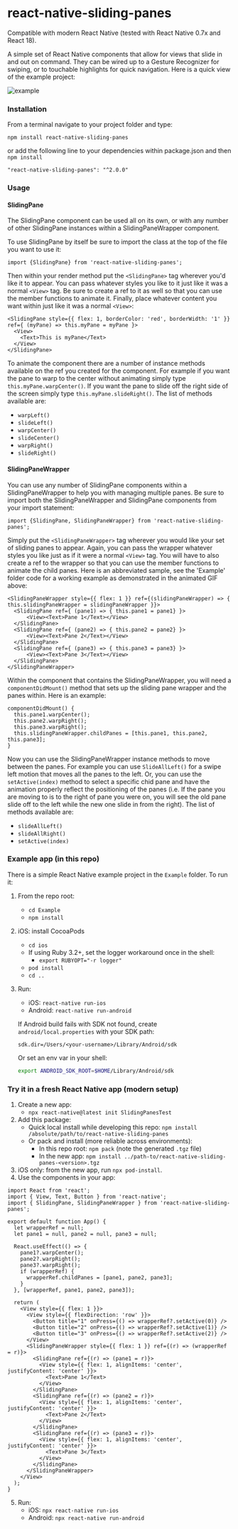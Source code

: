 # react-native-sliding-panes

Compatible with modern React Native (tested with React Native 0.7x and React 18).

A simple set of React Native components that allow for views that slide in and out on command. They can be wired up to a Gesture Recognizer for swiping, or to touchable highlights for quick navigation. Here is a quick view of the example project:

![example](http://i.imgur.com/cYui5Uf.gif)

### Installation

From a terminal navigate to your project folder and type:

`npm install react-native-sliding-panes`

or add the following line to your dependencies within package.json and then `npm install`

`"react-native-sliding-panes": "^2.0.0"`

### Usage
#### SlidingPane

The SlidingPane component can be used all on its own, or with any number of other SlidingPane instances within a SlidingPaneWrapper component.

To use SlidingPane by itself be sure to import the class at the top of the file you want to use it:

`import {SlidingPane} from 'react-native-sliding-panes';`

Then within your render method put the `<SlidingPane>` tag wherever you'd like it to appear. You can pass whatever styles you like to it just like it was a normal `<View>` tag. Be sure to create a ref to it as well so that you can use the member functions to animate it. Finally, place whatever content you want within just like it was a normal `<View>`:

```
<SlidingPane style={{ flex: 1, borderColor: 'red', borderWidth: '1' }} ref={ (myPane) => this.myPane = myPane }>
  <View>
    <Text>This is myPane</Text>
  </View>
</SlidingPane>
```

To animate the component there are a number of instance methods available on the ref you created for the component. For example if you want the pane to warp to the center without animating simply type `this.myPane.warpCenter()`. If you want the pane to slide off the right side of the screen simply type `this.myPane.slideRight()`. The list of methods available are:

* `warpLeft()`
* `slideLeft()`
* `warpCenter()`
* `slideCenter()`
* `warpRight()`
* `slideRight()`

#### SlidingPaneWrapper

You can use any number of SlidingPane components within a SlidingPaneWrapper to help you with managing multiple panes. Be sure to import both the SlidingPaneWrapper and SlidingPane components from your import statement:

`import {SlidingPane, SlidingPaneWrapper} from 'react-native-sliding-panes';`

Simply put the `<SlidingPaneWrapper>` tag wherever you would like your set of sliding panes to appear. Again, you can pass the wrapper whatever styles you like just as if it were a normal `<View>` tag. You will have to also create a ref to the wrapper so that you can use the member functions to animate the child panes. Here is an abbreviated sample, see the 'Example' folder code for a working example as demonstrated in the animated GIF above:

```
<SlidingPaneWrapper style={{ flex: 1 }} ref={(slidingPaneWrapper) => { this.slidingPaneWrapper = slidingPaneWrapper }}>
  <SlidingPane ref={ (pane1) => { this.pane1 = pane1} }>
      <View><Text>Pane 1</Text></View>
  </SlidingPane>
  <SlidingPane ref={ (pane2) => { this.pane2 = pane2} }>
      <View><Text>Pane 2</Text></View>
  </SlidingPane>
  <SlidingPane ref={ (pane3) => { this.pane3 = pane3} }>
      <View><Text>Pane 3</Text></View>
  </SlidingPane>
</SlidingPaneWrapper>
```

Within the component that contains the SlidingPaneWrapper, you will need a `componentDidMount()` method that sets up the sliding pane wrapper and the panes within. Here is an example:

```
componentDidMount() {
  this.pane1.warpCenter();
  this.pane2.warpRight();
  this.pane3.warpRight();
  this.slidingPaneWrapper.childPanes = [this.pane1, this.pane2, this.pane3];
}
```

Now you can use the SlidingPaneWrapper instance methods to move between the panes. For example you can use `SlideAllLeft()` for a swipe left motion that moves all the panes to the left. Or, you can use the `setActive(index)` method to select a specific chid pane and have the animation properly reflect the positioning of the panes (i.e. If the pane you are moving to is to the right of pane you were on, you will see the old pane slide off to the left while the new one slide in from the right). The list of methods available are:

* `slideAllLeft()`
* `slideAllRight()`
* `setActive(index)`

### Example app (in this repo)

There is a simple React Native example project in the `Example` folder. To run it:

1. From the repo root:
   - `cd Example`
   - `npm install`
2. iOS: install CocoaPods
   - `cd ios`
   - If using Ruby 3.2+, set the logger workaround once in the shell:
     - `export RUBYOPT="-r logger"`
   - `pod install`
   - `cd ..`
3. Run:
   - iOS: `react-native run-ios`
   - Android: `react-native run-android`

   If Android build fails with SDK not found, create `android/local.properties` with your SDK path:

   ```properties
   sdk.dir=/Users/<your-username>/Library/Android/sdk
   ```

   Or set an env var in your shell:

   ```bash
   export ANDROID_SDK_ROOT=$HOME/Library/Android/sdk
   ```

### Try it in a fresh React Native app (modern setup)

1. Create a new app:
   - `npx react-native@latest init SlidingPanesTest`
2. Add this package:
   - Quick local install while developing this repo: `npm install /absolute/path/to/react-native-sliding-panes`
   - Or pack and install (more reliable across environments):
     - In this repo root: `npm pack` (note the generated `.tgz` file)
     - In the new app: `npm install ../path-to/react-native-sliding-panes-<version>.tgz`
3. iOS only: from the new app, run `npx pod-install`.
4. Use the components in your app:

```
import React from 'react';
import { View, Text, Button } from 'react-native';
import { SlidingPane, SlidingPaneWrapper } from 'react-native-sliding-panes';

export default function App() {
  let wrapperRef = null;
  let pane1 = null, pane2 = null, pane3 = null;

  React.useEffect(() => {
    pane1?.warpCenter();
    pane2?.warpRight();
    pane3?.warpRight();
    if (wrapperRef) {
      wrapperRef.childPanes = [pane1, pane2, pane3];
    }
  }, [wrapperRef, pane1, pane2, pane3]);

  return (
    <View style={{ flex: 1 }}>
      <View style={{ flexDirection: 'row' }}>
        <Button title="1" onPress={() => wrapperRef?.setActive(0)} />
        <Button title="2" onPress={() => wrapperRef?.setActive(1)} />
        <Button title="3" onPress={() => wrapperRef?.setActive(2)} />
      </View>
      <SlidingPaneWrapper style={{ flex: 1 }} ref={(r) => (wrapperRef = r)}>
        <SlidingPane ref={(r) => (pane1 = r)}>
          <View style={{ flex: 1, alignItems: 'center', justifyContent: 'center' }}>
            <Text>Pane 1</Text>
          </View>
        </SlidingPane>
        <SlidingPane ref={(r) => (pane2 = r)}>
          <View style={{ flex: 1, alignItems: 'center', justifyContent: 'center' }}>
            <Text>Pane 2</Text>
          </View>
        </SlidingPane>
        <SlidingPane ref={(r) => (pane3 = r)}>
          <View style={{ flex: 1, alignItems: 'center', justifyContent: 'center' }}>
            <Text>Pane 3</Text>
          </View>
        </SlidingPane>
      </SlidingPaneWrapper>
    </View>
  );
}
```

5. Run:
   - iOS: `npx react-native run-ios`
   - Android: `npx react-native run-android`


